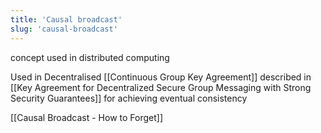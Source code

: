 ```yaml
---
title: 'Causal broadcast'
slug: 'causal-broadcast'
---
```


concept used in distributed computing

Used in Decentralised [[Continuous Group Key Agreement]] described in [[Key Agreement for Decentralized Secure Group Messaging with Strong Security Guarantees]] for achieving eventual consistency

[[Causal Broadcast - How to Forget]]

